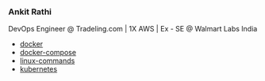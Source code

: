 ### Ankit Rathi
DevOps Engineer @ Tradeling.com | 1X AWS | Ex - SE @ Walmart Labs India 

- [docker](https://codeaprendiz.github.io/docker-kitchen/)
- [docker-compose](https://codeaprendiz.github.io/docker-compose-kitchen/)
- [linux-commands](https://codeaprendiz.github.io/devops-essentials/linux-commands/linux-commands-index.html)
- [kubernetes](https://github.com/codeaprendiz/devops-essentials/blob/main/kubernetes/README.md)
